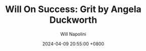 ---
title: "Will On Success: Grit by Angela Duckworth"
author: Will Napolini
date: 2024-04-09 20:55:00 +0800
categories: [Mindset, Book-summaries]
tags:
  [
    grit-angela-duckworth,
    angela-duckworth,
    grit-the-power-of-passion-and-perseverance,
    passion-and-grit,
    perseverance-and-success,
    psychology-of-hardiness,
    self-discipline-and-determination,
    motivation-and-achievement,
    the-growth-mindset,
    mental-strength-and-resilience,
    the-power-of-yet,
    peak-performance,
    success-formula,
    tenacious-leaders,
    how-to-fail-well,
    growth-mindset-research,
    mindfulness-and-achievement,
    learning-from-failure,
    mastery-theory,
    inner-strength,
    grit-book-summary
  ]

image: https://pbs.twimg.com/media/GO1nDIeWcAAfwEf?format=jpg&name=large
alt: "Will On Success: Grit by Angela Duckworth"
fallback:
  - 
  # Replace with the URL of your backup image
  -
  # Replace with the URL of your backup image
---